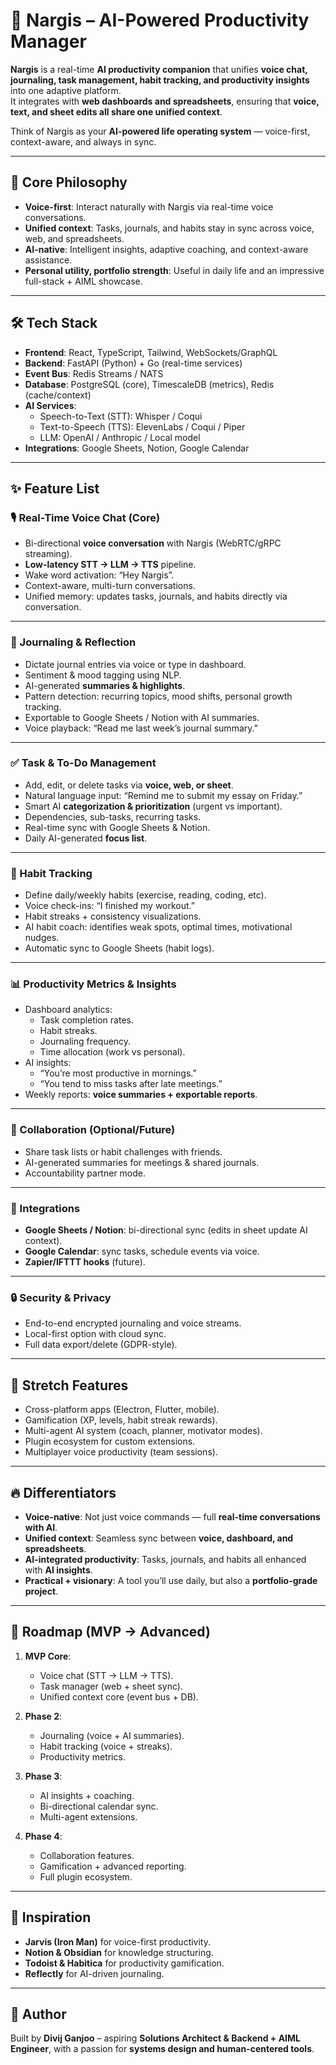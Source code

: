 # 🌸 Nargis – AI-Powered Productivity Manager

**Nargis** is a real-time **AI productivity companion** that unifies **voice chat, journaling, task management, habit tracking, and productivity insights** into one adaptive platform.  
It integrates with **web dashboards and spreadsheets**, ensuring that **voice, text, and sheet edits all share one unified context**.  

Think of Nargis as your **AI-powered life operating system** — voice-first, context-aware, and always in sync.

---

## 🚀 Core Philosophy
- **Voice-first**: Interact naturally with Nargis via real-time voice conversations.  
- **Unified context**: Tasks, journals, and habits stay in sync across voice, web, and spreadsheets.  
- **AI-native**: Intelligent insights, adaptive coaching, and context-aware assistance.  
- **Personal utility, portfolio strength**: Useful in daily life and an impressive full-stack + AIML showcase.

---

## 🛠️ Tech Stack
- **Frontend**: React, TypeScript, Tailwind, WebSockets/GraphQL  
- **Backend**: FastAPI (Python) + Go (real-time services)  
- **Event Bus**: Redis Streams / NATS  
- **Database**: PostgreSQL (core), TimescaleDB (metrics), Redis (cache/context)  
- **AI Services**:
  - Speech-to-Text (STT): Whisper / Coqui  
  - Text-to-Speech (TTS): ElevenLabs / Coqui / Piper  
  - LLM: OpenAI / Anthropic / Local model  
- **Integrations**: Google Sheets, Notion, Google Calendar  

---

## ✨ Feature List

### 🎙️ Real-Time Voice Chat (Core)
- Bi-directional **voice conversation** with Nargis (WebRTC/gRPC streaming).  
- **Low-latency STT → LLM → TTS** pipeline.  
- Wake word activation: “Hey Nargis”.  
- Context-aware, multi-turn conversations.  
- Unified memory: updates tasks, journals, and habits directly via conversation.  

---

### 📓 Journaling & Reflection
- Dictate journal entries via voice or type in dashboard.  
- Sentiment & mood tagging using NLP.  
- AI-generated **summaries & highlights**.  
- Pattern detection: recurring topics, mood shifts, personal growth tracking.  
- Exportable to Google Sheets / Notion with AI summaries.  
- Voice playback: “Read me last week’s journal summary.”  

---

### ✅ Task & To-Do Management
- Add, edit, or delete tasks via **voice, web, or sheet**.  
- Natural language input: “Remind me to submit my essay on Friday.”  
- Smart AI **categorization & prioritization** (urgent vs important).  
- Dependencies, sub-tasks, recurring tasks.  
- Real-time sync with Google Sheets & Notion.  
- Daily AI-generated **focus list**.  

---

### 🔄 Habit Tracking
- Define daily/weekly habits (exercise, reading, coding, etc).  
- Voice check-ins: “I finished my workout.”  
- Habit streaks + consistency visualizations.  
- AI habit coach: identifies weak spots, optimal times, motivational nudges.  
- Automatic sync to Google Sheets (habit logs).  

---

### 📊 Productivity Metrics & Insights
- Dashboard analytics:  
  - Task completion rates.  
  - Habit streaks.  
  - Journaling frequency.  
  - Time allocation (work vs personal).  
- AI insights:  
  - “You’re most productive in mornings.”  
  - “You tend to miss tasks after late meetings.”  
- Weekly reports: **voice summaries + exportable reports**.  

---

### 🤝 Collaboration (Optional/Future)
- Share task lists or habit challenges with friends.  
- AI-generated summaries for meetings & shared journals.  
- Accountability partner mode.  

---

### 🔗 Integrations
- **Google Sheets / Notion**: bi-directional sync (edits in sheet update AI context).  
- **Google Calendar**: sync tasks, schedule events via voice.  
- **Zapier/IFTTT hooks** (future).  

---

### 🔒 Security & Privacy
- End-to-end encrypted journaling and voice streams.  
- Local-first option with cloud sync.  
- Full data export/delete (GDPR-style).  

---

## 🧩 Stretch Features
- Cross-platform apps (Electron, Flutter, mobile).  
- Gamification (XP, levels, habit streak rewards).  
- Multi-agent AI system (coach, planner, motivator modes).  
- Plugin ecosystem for custom extensions.  
- Multiplayer voice productivity (team sessions).  

---

## 🔥 Differentiators
- **Voice-native**: Not just voice commands — full **real-time conversations with AI**.  
- **Unified context**: Seamless sync between **voice, dashboard, and spreadsheets**.  
- **AI-integrated productivity**: Tasks, journals, and habits all enhanced with **AI insights**.  
- **Practical + visionary**: A tool you’ll use daily, but also a **portfolio-grade project**.  

---

## 📌 Roadmap (MVP → Advanced)
1. **MVP Core**:  
   - Voice chat (STT → LLM → TTS).  
   - Task manager (web + sheet sync).  
   - Unified context core (event bus + DB).  

2. **Phase 2**:  
   - Journaling (voice + AI summaries).  
   - Habit tracking (voice + streaks).  
   - Productivity metrics.  

3. **Phase 3**:  
   - AI insights + coaching.  
   - Bi-directional calendar sync.  
   - Multi-agent extensions.  

4. **Phase 4**:  
   - Collaboration features.  
   - Gamification + advanced reporting.  
   - Full plugin ecosystem.  

---

## 🌱 Inspiration
- **Jarvis (Iron Man)** for voice-first productivity.  
- **Notion & Obsidian** for knowledge structuring.  
- **Todoist & Habitica** for productivity gamification.  
- **Reflectly** for AI-driven journaling.  

---

## 👤 Author
Built by **Divij Ganjoo** – aspiring **Solutions Architect & Backend + AIML Engineer**, with a passion for **systems design and human-centered tools**.  
